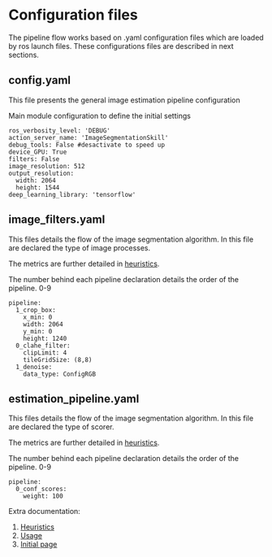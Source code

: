 # Configuration files

The pipeline flow works based on .yaml configuration files which are loaded by ros launch files.
These configurations files are described in next sections.

## config.yaml
This file presents the general image estimation pipeline configuration

Main module configuration to define the initial settings
```
ros_verbosity_level: 'DEBUG'
action_server_name: 'ImageSegmentationSkill'
debug_tools: False #desactivate to speed up
device_GPU: True
filters: False
image_resolution: 512
output_resolution:
  width: 2064
  height: 1544
deep_learning_library: 'tensorflow'
```

## image_filters.yaml
This files details the flow of the image segmentation algorithm. In this file are declared the type of image processes.

The metrics are further detailed in [heuristics](heuristic.md).

The number behind each pipeline declaration details the order of the pipeline. 0-9

```
pipeline:
  1_crop_box:
    x_min: 0
    width: 2064
    y_min: 0
    height: 1240
  0_clahe_filter:
    clipLimit: 4
    tileGridSize: (8,8)
  1_denoise:
    data_type: ConfigRGB
```

## estimation_pipeline.yaml
This files details the flow of the image segmentation algorithm. In this file are declared the type of scorer.

The metrics are further detailed in [heuristics](heuristic.md).

The number behind each pipeline declaration details the order of the pipeline. 0-9

```
pipeline:
  0_conf_scores:
    weight: 100
```

<a name="operation_mode"></a> Extra documentation:
1. [Heuristics](heuristic.md)
2. [Usage](usage.md)
3. [Initial page](../README.md)

